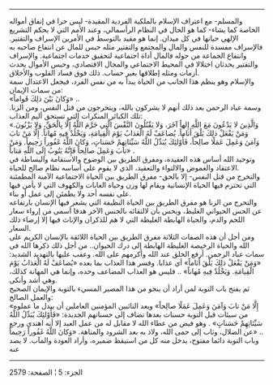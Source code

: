 ------------------------------------------------------------------------

والمسلم- مع اعتراف الإسلام بالملكية الفردية المقيدة- ليس حرا في إنفاق
أمواله الخاصة كما يشاء- كما هو الحال في النظام الرأسمالي، وعند الأمم
التي لا يحكم التشريع الإلهي حياتها في كل ميدان. إنما هو مقيد بالتوسط في
الأمرين الإسراف والتقتير. فالإسراف مفسدة للنفس والمال والمجتمع والتقتير
مثله حبس للمال عن انتفاع صاحبه به وانتفاع الجماعة من حوله فالمال أداة
اجتماعية لتحقيق خدمات اجتماعية. والإسراف والتقتير يحدثان اختلالا في
المحيط الاجتماعي والمجال الاقتصادي، وحبس الأموال يحدث أزمات ومثله
إطلاقها بغير حساب. ذلك فوق فساد القلوب والأخلاق.  
والإسلام وهو ينظم هذا الجانب من الحياة يبدأ به من نفس الفرد، فيجعل
الاعتدال سمة من سمات الإيمان:  
«وَكانَ بَيْنَ ذلِكَ قَواماً» ..  
وسمة عباد الرحمن بعد ذلك أنهم لا يشركون بالله، ويتحرجون من قتل النفس،
ومن الزنا. تلك الكبائر المنكرات التي تستحق أليم العذاب:  
«وَالَّذِينَ لا يَدْعُونَ مَعَ اللَّهِ إِلهاً آخَرَ، وَلا يَقْتُلُونَ النَّفْسَ الَّتِي حَرَّمَ اللَّهُ إِلَّا
بِالْحَقِّ، وَلا يَزْنُونَ. وَمَنْ يَفْعَلْ ذلِكَ يَلْقَ أَثاماً. يُضاعَفْ لَهُ الْعَذابُ يَوْمَ الْقِيامَةِ،
وَيَخْلُدْ فِيهِ مُهاناً. إِلَّا مَنْ تابَ وَآمَنَ وَعَمِلَ عَمَلًا صالِحاً، فَأُوْلئِكَ يُبَدِّلُ اللَّهُ
سَيِّئاتِهِمْ حَسَناتٍ، وَكانَ اللَّهُ غَفُوراً رَحِيماً. وَمَنْ تابَ وَعَمِلَ صالِحاً فَإِنَّهُ يَتُوبُ إِلَى
اللَّهِ مَتاباً» .  
وتوحيد الله أساس هذه العقيدة، ومفرق الطريق بين الوضوح والاستقامة
والبساطة في الاعتقاد والغموض والالتواء والتعقيد، الذي لا يقوم على أساسه
نظام صالح للحياة.  
والتخرج من قتل النفس- إلا بالحق- مفرق الطريق بين الحياة الاجتماعية
الآمنة المطمئنة التي تحترم فيها الحياة الإنسانية ويقام لها وزن وحياة
الغابات والكهوف التي لا يأمن فيها على نفسه أحد ولا يطمئن إلى عمل أو
بناء.  
والتحرج من الزنا هو مفرق الطريق بين الحياة النظيفة التي يشعر فيها
الإنسان بارتفاعه عن الحس الحيواني الغليظ، ويحس بأن لالتقائه بالجنس الآخر
هدفا أسمى من إرواء سعار اللحم والدم، والحياة الهابطة الغليظة التي لا هم
للذكران والإناث فيها إلا إرضاء ذلك السعار.  
ومن أجل أن هذه الصفات الثلاثة مفرق الطريق بين الحياة اللائقة بالإنسان
الكريم على الله والحياة الرخيصة الغليظة الهابطة إلى درك الحيوان.. من أجل
ذلك ذكرها الله في سمات عباد الرحمن. أرفع الخلق عند الله وأكرمهم على
الله. وعقب عليها بالتهديد الشديد: «وَمَنْ يَفْعَلْ ذلِكَ يَلْقَ أَثاماً» أي عذابا.
وفسر هذا العذاب بما بعده «يُضاعَفْ لَهُ الْعَذابُ يَوْمَ الْقِيامَةِ. وَيَخْلُدْ فِيهِ مُهاناً»
.. فليس هو العذاب المضاعف وحده، وإنما هي المهانة كذلك، وهي أشد وأنكى.  
ثم يفتح باب التوبة لمن أراد أن ينجو من هذا المصير المسيء بالتوبة
والإيمان الصحيح والعمل الصالح:  
«إِلَّا مَنْ تابَ وَآمَنَ وَعَمِلَ عَمَلًا صالِحاً» ويعد التائبين المؤمنين العاملين أن
يبدل ما عملوه من سيئات قبل التوبة حسنات بعدها تضاف إلى حسناتهم الجديدة:
«فَأُوْلئِكَ يُبَدِّلُ اللَّهُ سَيِّئاتِهِمْ حَسَناتٍ» . وهو فيض من عطاء الله لا مقابل له من
عمل العبد إلا أنه اهتدى ورجع عن الضلال، وثاب إلى حمى الله، ولاذ به بعد
الشرود والمتاهة. «وَكانَ اللَّهُ غَفُوراً رَحِيماً» ..  
وباب التوبة دائما مفتوح، يدخل منه كل من استيقظ ضميره، وأراد العودة
والمآب. لا يصد عنه

------------------------------------------------------------------------

الجزء: 5 ¦ الصفحة: 2579
